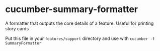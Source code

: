 cucumber-summary-formatter
==========================

A formatter that outputs the core details of a feature. Useful for printing story cards

Put this file in your `features/support` directory and use with `cucumber -f SummaryFormatter`
